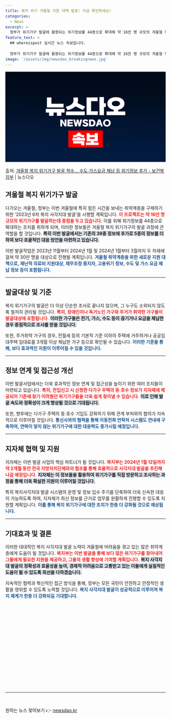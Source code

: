 ```yaml
---
title: 복지 위기 겨울철 지원 대책 발표! 지금 확인하세요!
categories:
  - News
excerpt: >
  정부가 위기가구 발굴에 활용되는 위기정보를 44종으로 확대해 약 16만 명 규모의 겨울철 복지 위기가구를 발…
feature_text: >
  ## whereispost 실시간 뉴스 속보입니다.

  정부가 위기가구 발굴에 활용되는 위기정보를 44종으로 확대해 약 16만 명 규모의 겨울철 복지 위기가구를 발…
image: '/assets/img/newsdao_breakingnews.jpg'
---
```


![뉴스다오 속보](/assets/img/newsdao_breakingnews.jpg)

<p>출처: <a href="https://newsdao.kr/2619" rel="dofollow">겨울철 복지 위기가구 발굴 착수… 수도·가스요금 체납 등 위기정보 추가 - 보건복지부</a> | 뉴스다오</p>

<h2 data-ke-size="size26">겨울철 복지 위기가구 발굴</h2>

<p data-ke-size="size16">다가오는 겨울철, 정부는 이번 겨울철에 특히 힘든 시간을 보내는 취약계층을 구제하기 위한 ‘2023년 6차 복지 사각지대 발굴’을 시행할 계획입니다. <b><span style="color: #ee2323;">이 프로젝트는 약 16만 명 규모의 위기가구를 발굴하는데 중점을 두고 있습니다.</span></b> 이를 위해 위기정보를 44종으로 확대하는 조치를 취하게 되며, 이러한 정보들은 겨울철 복지 위기가구의 발굴 과정에 큰 역할을 할 것입니다. <b><span style="background-color: #21538527;">특히 이번 발굴에서는 기존의 39종 정보에 추가로 5종의 정보를 더하여 보다 포괄적인 대응 방안을 마련하고 있습니다.</span></b> </p>

<p data-ke-size="size16">이번 발굴작업은 2023년 11월부터 2024년 1월 및 2024년 1월부터 3월까지 두 차례에 걸쳐 약 30만 명을 대상으로 진행될 계획입니다. <b><span style="color: #1a5490;">겨울철 취약계층을 위한 새로운 지원 대책으로, 재난적 의료비 지원대상, 채무조정 중지자, 고용위기 정보, 수도 및 가스 요금 체납 정보 등이 포함됩니다.</span></b></p>

<hr>

<h2 data-ke-size="size26">발굴대상 및 기준</h2>

<p data-ke-size="size16">복지 위기가구의 발굴은 더 이상 단순한 조사로 끝나지 않으며, 그 누구도 소외되지 않도록 철저히 관리될 것입니다. <b><span style="color: #ee2323;">특히, 장애인이나 독거노인 가구와 주거가 취약한 가구들이 발굴대상에 포함됩니다.</span></b> <b><span style="background-color: #21538527;">이러한 가구들은 전기, 가스, 수도 등이 끊기거나 요금을 체납한 경우 중점적으로 조사를 받을 것입니다.</span></b></p>

<p data-ke-size="size16">또한, 주거취약 가구의 경우, 전월세 등의 기본적 기준 이하의 주택에 거주하거나 공공임대주택 임대료를 3개월 이상 체납한 가구 등으로 확인될 수 있습니다. <b><span style="color: #1a5490;">이러한 기준을 통해, 보다 효과적인 지원이 이루어질 수 있을 것입니다.</span></b></p>

<hr>

<h2 data-ke-size="size26">정보 연계 및 접근성 개선</h2>

<p data-ke-size="size16">이번 발굴사업에서는 더욱 효과적인 정보 연계 및 접근성을 높이기 위한 여러 조치들이 마련되고 있습니다. <b><span style="color: #ee2323;">특히, 전입신고 시 신청한 다가구 주택의 동·호수 정보가 지자체에 제공되어 기존에 찾기 어려웠던 위기가구들을 더욱 쉽게 찾아낼 수 있습니다.</span></b> <b><span style="background-color: #21538527;">이로 인해 발굴 속도와 정확성이 크게 향상될 것으로 기대됩니다.</span></b></p>

<p data-ke-size="size16">또한, 향후에는 다가구 주택의 동·호수 기입도 강화하기 위해 관계 부처와의 협의가 지속적으로 이루어질 것입니다. <b><span style="color: #1a5490;">통신사와의 협력을 통해 이동전화 연락처 시스템도 연내에 구축하여, 연락이 닿지 않는 위기가구에 대한 대응력도 증가시킬 예정입니다.</span></b></p>

<hr>

<h2 data-ke-size="size26">지자체 협력 및 지원</h2>

<p data-ke-size="size16">지자체는 이번 발굴 사업의 핵심 파트너가 될 것입니다. <b><span style="color: #ee2323;">복지부는 2024년 1월 12일까지 약 2개월 동안 전국 지방자치단체와의 협조를 통해 효율적으로 사각지대 발굴을 추진해 나갈 예정입니다.</span></b> <b><span style="background-color: #21538527;">지자체는 이 정보들을 활용하여 위기가구를 직접 방문하고 조사하는 과정을 통해 더욱 확실한 지원이 이루어질 것입니다.</span></b></p>

<p data-ke-size="size16">특히 복지사각지대 발굴 시스템의 운영 및 정보 입수 주기를 단축하여 더욱 신속한 대응이 가능하도록 하여, 지자체가 최신 정보를 근거로 업무를 원활하게 진행할 수 있도록 지원할 계획입니다. <b><span style="color: #1a5490;">이를 통해 복지 위기가구에 대한 조치가 한층 더 강화될 것으로 예상됩니다.</span></b></p>

<hr>

<h2 data-ke-size="size26">기대효과 및 결론</h2>

<p data-ke-size="size16">이러한 대대적인 복지 사각지대 발굴 노력이 겨울철에 어려움을 겪고 있는 많은 취약계층에게 도움이 될 것입니다. <b><span style="color: #ee2323;">복지부는 이번 발굴을 통해 보다 많은 위기가구를 찾아내어 그들에게 필요한 지원을 제공하고, 그들의 생활 향상에 기여할 계획입니다.</span></b> <b><span style="background-color: #21538527;">복지 사각지대 발굴의 정확성과 효율성을 높여, 경제적 어려움으로 고통받고 있는 이들에게 실질적인 도움이 될 수 있도록 최선을 다하겠습니다.</span></b></p>

<p data-ke-size="size16">지속적인 협력과 혁신적인 접근 방식을 통해, 정부는 모든 국민이 안전하고 안정적인 생활을 영위할 수 있도록 노력할 것입니다. <b><span style="color: #1a5490;">복지 사각지대 발굴이 성공적으로 이루어져 복지 체계가 한층 더 강화되길 기대합니다.</span></b></p>

<p data-ke-size="size16">&nbsp;</p>

<p data-ke-size="size16">&nbsp;</p>

<p data-ke-size="size16">&nbsp;</p>

<p data-ke-size="size16">&nbsp;</p>

<p data-ke-size="size16">&nbsp;</p>

<p data-ke-size="size16">&nbsp;</p>

<p data-ke-size="size16">&nbsp;</p>

<p data-ke-size="size16">&nbsp;</p>

<p data-ke-size="size16">&nbsp;</p>

<hr>

<p data-ke-size="size16">&nbsp;</p> 

원하는 뉴스 찾아보기 👉 <a href="https://newsdao.kr" rel="dofollow">newsdao.kr</a>


